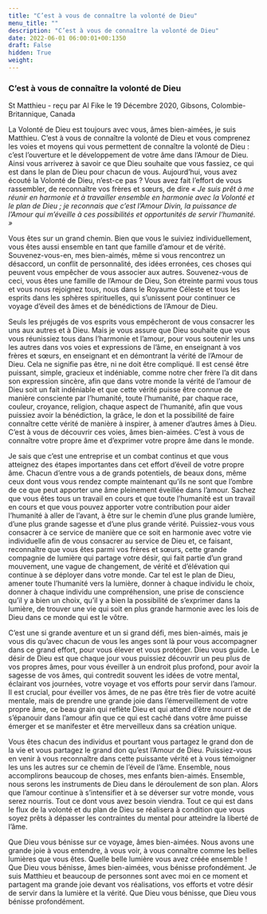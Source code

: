 ```yaml
---
title: "C’est à vous de connaître la volonté de Dieu"
menu_title: ""
description: "C’est à vous de connaître la volonté de Dieu"
date: 2022-06-01 06:00:01+00:1350
draft: False
hidden: True
weight:
---
```

### C’est à vous de connaître la volonté de Dieu

St Matthieu - reçu par Al Fike le 19 Décembre 2020, Gibsons, Colombie-Britannique, Canada

La Volonté de Dieu est toujours avec vous, âmes bien-aimées, je suis Matthieu. C’est à vous de connaître la volonté de Dieu et vous comprenez les voies et moyens qui vous permettent de connaître la volonté de Dieu : c’est l’ouverture et le développement de votre âme dans l’Amour de Dieu. Ainsi vous arriverez à savoir ce que Dieu souhaite que vous fassiez, ce qui est dans le plan de Dieu pour chacun de vous. Aujourd’hui, vous avez écouté la Volonté de Dieu, n’est-ce pas ? Vous avez fait l’effort de vous rassembler, de reconnaître vos frères et sœurs, de dire *« Je suis prêt à me réunir en harmonie et à travailler ensemble en harmonie avec la Volonté et le plan de Dieu ; je reconnais que c’est l’Amour Divin, la puissance de l’Amour qui m’éveille à ces possibilités et opportunités de servir l’humanité. »*

Vous êtes sur un grand chemin. Bien que vous le suiviez individuellement, vous êtes aussi ensemble en tant que famille d’amour et de vérité. Souvenez-vous-en, mes bien-aimés, même si vous rencontrez un désaccord, un conflit de personnalité, des idées erronées, ces choses qui peuvent vous empêcher de vous associer aux autres. Souvenez-vous de ceci, vous êtes une famille de l’Amour de Dieu, Son étreinte parmi vous tous et vous nous rejoignez tous, nous dans le Royaume Céleste et tous les esprits dans les sphères spirituelles, qui s’unissent pour continuer ce voyage d’éveil des âmes et de bénédictions de l’Amour de Dieu.

Seuls les préjugés de vos esprits vous empêcheront de vous consacrer les uns aux autres et à Dieu. Mais je vous assure que Dieu souhaite que vous vous réunissiez tous dans l’harmonie et l’amour, pour vous soutenir les uns les autres dans vos voies et expressions de l’âme, en enseignant à vos frères et sœurs, en enseignant et en démontrant la vérité de l’Amour de Dieu. Cela ne signifie pas être, ni ne doit être compliqué. Il est censé être puissant, simple, gracieux et indéniable, comme notre cher frère l’a dit dans son expression sincère, afin que dans votre monde la vérité de l’amour de Dieu soit un fait indéniable et que cette vérité puisse être connue de manière consciente par l’humanité, toute l’humanité, par chaque race, couleur, croyance, religion, chaque aspect de l’humanité, afin que vous puissiez avoir la bénédiction, la grâce, le don et la possibilité de faire connaître cette vérité de manière à inspirer, à amener d’autres âmes à Dieu. C’est à vous de découvrir ces voies, âmes bien-aimées. C’est à vous de connaître votre propre âme et d’exprimer votre propre âme dans le monde.

Je sais que c’est une entreprise et un combat continus et que vous atteignez des étapes importantes dans cet effort d’éveil de votre propre âme. Chacun d’entre vous a de grands potentiels, de beaux dons, même ceux dont vous vous rendez compte maintenant qu’ils ne sont que l’ombre de ce que peut apporter une âme pleinement éveillée dans l’amour. Sachez que vous êtes tous un travail en cours et que toute l’humanité est un travail en cours et que vous pouvez apporter votre contribution pour aider l’humanité à aller de l’avant, à être sur le chemin d’une plus grande lumière, d’une plus grande sagesse et d’une plus grande vérité. Puissiez-vous vous consacrer à ce service de manière que ce soit en harmonie avec votre vie individuelle afin de vous consacrer au service de Dieu et, ce faisant, reconnaître que vous êtes parmi vos frères et sœurs, cette grande compagnie de lumière qui partage votre désir, qui fait partie d’un grand mouvement, une vague de changement, de vérité et d’élévation qui continue à se déployer dans votre monde. Car tel est le plan de Dieu, amener toute l’humanité vers la lumière, donner à chaque individu le choix, donner à chaque individu une compréhension, une prise de conscience qu’il y a bien un choix, qu’il y a bien la possibilité de s’exprimer dans la lumière, de trouver une vie qui soit en plus grande harmonie avec les lois de Dieu dans ce monde qui est le vôtre.

C’est une si grande aventure et un si grand défi, mes bien-aimés, mais je vous dis qu’avec chacun de vous les anges sont là pour vous accompagner dans ce grand effort, pour vous élever et vous protéger. Dieu vous guide. Le désir de Dieu est que chaque jour vous puissiez découvrir un peu plus de vos propres âmes, pour vous éveiller à un endroit plus profond, pour avoir la sagesse de vos âmes, qui contredit souvent les idées de votre mental, éclairant vos journées, votre voyage et vos efforts pour servir dans l’amour. Il est crucial, pour éveiller vos âmes, de ne pas être très fier de votre acuité mentale, mais de prendre une grande joie dans l’émerveillement de votre propre âme, ce beau grain qui reflète Dieu et qui attend d’être nourri et de s’épanouir dans l’amour afin que ce qui est caché dans votre âme puisse émerger et se manifester et être merveilleux dans sa création unique.

Vous êtes chacun des individus et pourtant vous partagez le grand don de la vie et vous partagez le grand don qu’est l’Amour de Dieu. Puissiez-vous en venir à vous reconnaître dans cette puissante vérité et à vous témoigner les uns les autres sur ce chemin de l’éveil de l’âme. Ensemble, nous accomplirons beaucoup de choses, mes enfants bien-aimés. Ensemble, nous serons les instruments de Dieu dans le déroulement de son plan. Alors que l’amour continue à s’intensifier et à se déverser sur votre monde, vous serez nourris. Tout ce dont vous avez besoin viendra. Tout ce qui est dans le flux de la volonté et du plan de Dieu se réalisera à condition que vous soyez prêts à dépasser les contraintes du mental pour atteindre la liberté de l’âme.

Que Dieu vous bénisse sur ce voyage, âmes bien-aimées. Nous avons une grande joie à vous entendre, à vous voir, à vous connaître comme les belles lumières que vous êtes. Quelle belle lumière vous avez créée ensemble ! Que Dieu vous bénisse, âmes bien-aimées, vous bénisse profondément. Je suis Matthieu et beaucoup de personnes sont avec moi en ce moment et partagent ma grande joie devant vos réalisations, vos efforts et votre désir de servir dans la lumière et la vérité. Que Dieu vous bénisse, que Dieu vous bénisse profondément.



